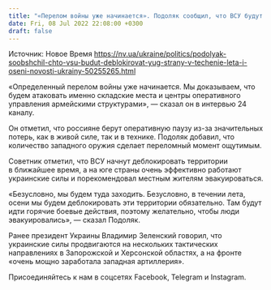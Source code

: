 ```yaml
---
title: "«Перелом войны уже начинается». Подоляк сообщил, что ВСУ будут деблокировать юг страны в течение лета и осени"
date: Fri, 08 Jul 2022 22:08:00 +0300
draft: false
---
```

Источник: Новое Время https://nv.ua/ukraine/politics/podolyak-soobshchil-chto-vsu-budut-deblokirovat-yug-strany-v-techenie-leta-i-oseni-novosti-ukrainy-50255265.html


«Определенный перелом войны уже начинается. Мы доказываем, что будем атаковать именно складские места и центры оперативного управления армейскими структурами», — сказал он в интервью 24 каналу. 

Он отметил, что россияне берут оперативную паузу из-за значительных потерь, как в живой силе, так и в технике. Подоляк добавил, что количество западного оружия сделает переломный момент ощутимым.

Советник отметил, что ВСУ начнут деблокировать территории в ближайшее время, а на юге страны очень эффективно работают украинские силы и порекомендовал местным жителям эвакуироваться.

«Безусловно, мы будем туда заходить. Безусловно, в течении лета, осени мы будем деблокировать эти территории обязательно. Там будут идти горячие боевые действия, поэтому желательно, чтобы люди эвакуировались», — сказал Подоляк.

Ранее президент Украины Владимир Зеленский говорил, что украинские силы продвигаются на нескольких тактических направлениях в Запорожской и Херсонской областях, а на фронте «очень мощно заработала западная артиллерия».

Присоединяйтесь к нам в соцсетях Facebook, Telegram и Instagram.
